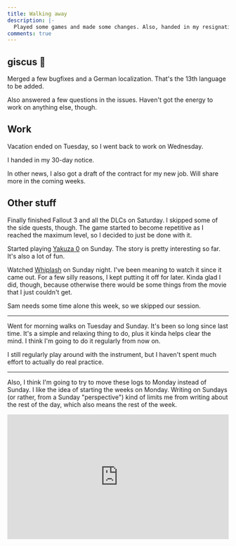 ```yaml
---
title: Walking away
description: |-
  Played some games and made some changes. Also, handed in my resignation.
comments: true
---
```


## giscus 💎

Merged a few bugfixes and a German localization. That's the 13th language to
be added.

Also answered a few questions in the issues. Haven't got the energy to work
on anything else, though.

## Work

Vacation ended on Tuesday, so I went back to work on Wednesday.

I handed in my 30-day notice.

In other news, I also got a draft of the contract for my new job. Will share
more in the coming weeks.

## Other stuff

Finally finished Fallout 3 and all the DLCs on Saturday. I skipped some of the
side quests, though. The game started to become repetitive as I reached the
maximum level, so I decided to just be done with it.

Started playing [Yakuza 0][yakuza-0] on Sunday. The story is pretty
interesting so far. It's also a lot of fun.

Watched [Whiplash][whiplash] on Sunday night. I've been meaning to watch it
since it came out. For a few silly reasons, I kept putting it off for later.
Kinda glad I did, though, because otherwise there would be some things from the
movie that I just couldn't get.

Sam needs some time alone this week, so we skipped our session.

---

Went for morning walks on Tuesday and Sunday. It's been so long since last time.
It's a simple and relaxing thing to do, plus it kinda helps clear the mind. I
think I'm going to do it regularly from now on.

I still regularly play around with the instrument, but I haven't spent much
effort to actually do real practice.

---

Also, I think I'm going to try to move these logs to Monday instead of Sunday.
I like the idea of starting the weeks on Monday. Writing on Sundays (or rather,
from a Sunday "perspective") kind of limits me from writing about the rest of
the day, which also means the rest of the week.

<div style="position:relative;padding-top:56.25%;margin-bottom:4rem;">
  <iframe src="https://www.youtube.com/embed/CRfkeTaFAco" title="YouTube" frameborder="0" allow="accelerometer; autoplay; clipboard-write; encrypted-media; gyroscope; picture-in-picture" allowfullscreen style="position:absolute;top:0;left:0;width:100%;height:100%;"></iframe>
</div>

[yakuza-0]: https://en.wikipedia.org/wiki/Yakuza_0
[whiplash]: https://en.wikipedia.org/wiki/Whiplash_(2014_film)
